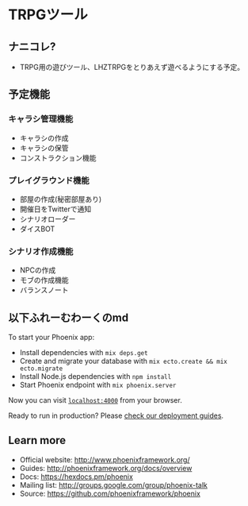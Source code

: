# TRPGツール

## ナニコレ?

- TRPG用の遊びツール、LHZTRPGをとりあえず遊べるようにする予定。

## 予定機能

### キャラシ管理機能

- キャラシの作成
- キャラシの保管
- コンストラクション機能

### プレイグラウンド機能

- 部屋の作成(秘密部屋あり)
- 開催日をTwitterで通知
- シナリオローダー
- ダイスBOT

### シナリオ作成機能
- NPCの作成
- モブの作成機能
- バランスノート

## 以下ふれーむわーくのmd

To start your Phoenix app:

  * Install dependencies with `mix deps.get`
  * Create and migrate your database with `mix ecto.create && mix ecto.migrate`
  * Install Node.js dependencies with `npm install`
  * Start Phoenix endpoint with `mix phoenix.server`

Now you can visit [`localhost:4000`](http://localhost:4000) from your browser.

Ready to run in production? Please [check our deployment guides](http://www.phoenixframework.org/docs/deployment).

## Learn more

  * Official website: http://www.phoenixframework.org/
  * Guides: http://phoenixframework.org/docs/overview
  * Docs: https://hexdocs.pm/phoenix
  * Mailing list: http://groups.google.com/group/phoenix-talk
  * Source: https://github.com/phoenixframework/phoenix
